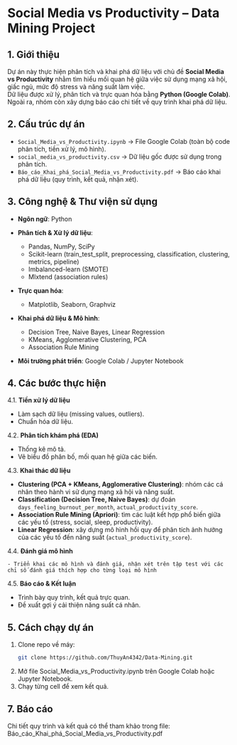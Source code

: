 # Social Media vs Productivity – Data Mining Project

## 1. Giới thiệu
Dự án này thực hiện phân tích và khai phá dữ liệu với chủ đề **Social Media vs Productivity** nhằm tìm hiểu mối quan hệ giữa việc sử dụng mạng xã hội, giấc ngủ, mức độ stress và năng suất làm việc.  
Dữ liệu được xử lý, phân tích và trực quan hóa bằng **Python (Google Colab)**. Ngoài ra, nhóm còn xây dựng báo cáo chi tiết về quy trình khai phá dữ liệu.

## 2. Cấu trúc dự án
- `Social_Media_vs_Productivity.ipynb` → File Google Colab (toàn bộ code phân tích, tiền xử lý, mô hình).  
- `social_media_vs_productivity.csv` → Dữ liệu gốc được sử dụng trong phân tích.  
- `Báo_cáo_Khai_phá_Social_Media_vs_Productivity.pdf` → Báo cáo khai phá dữ liệu (quy trình, kết quả, nhận xét).  

## 3. Công nghệ & Thư viện sử dụng

- **Ngôn ngữ**: Python  
- **Phân tích & Xử lý dữ liệu**:  
  - Pandas, NumPy, SciPy  
  - Scikit-learn (train_test_split, preprocessing, classification, clustering, metrics, pipeline)  
  - Imbalanced-learn (SMOTE)  
  - Mlxtend (association rules)  

- **Trực quan hóa**:  
  - Matplotlib, Seaborn, Graphviz  

- **Khai phá dữ liệu & Mô hình**:  
  - Decision Tree, Naive Bayes, Linear Regression  
  - KMeans, Agglomerative Clustering, PCA  
  - Association Rule Mining  

- **Môi trường phát triển**: Google Colab / Jupyter Notebook

## 4. Các bước thực hiện
4.1. **Tiền xử lý dữ liệu**  
   - Làm sạch dữ liệu (missing values, outliers).  
   - Chuẩn hóa dữ liệu.  

4.2. **Phân tích khám phá (EDA)**  
   - Thống kê mô tả.  
   - Vẽ biểu đồ phân bố, mối quan hệ giữa các biến.  

4.3. **Khai thác dữ liệu**  
   - **Clustering (PCA + KMeans, Agglomerative Clustering)**: nhóm các cá nhân theo hành vi sử dụng mạng xã hội và năng suất.  
   - **Classification (Decision Tree, Naive Bayes)**: dự đoán `days_feeling_burnout_per_month`, `actual_productivity_score`.  
   - **Association Rule Mining (Apriori)**: tìm các luật kết hợp phổ biến giữa các yếu tố (stress, social, sleep, productivity).  
   - **Linear Regression**: xây dựng mô hình hồi quy để phân tích ảnh hưởng của các yếu tố đến năng suất (`actual_productivity_score`).  

4.4. **Đánh giá mô hình**  

    - Triển khai các mô hình và đánh giá, nhận xét trên tập test với các chỉ số đánh giá thích hợp cho từng loại mô hình

4.5. **Báo cáo & Kết luận**  
   - Trình bày quy trình, kết quả trực quan.  
   - Đề xuất gợi ý cải thiện năng suất cá nhân.    

## 5. Cách chạy dự án
1. Clone repo về máy:
   ```bash
   git clone https://github.com/ThuyAn4342/Data-Mining.git
2. Mở file Social_Media_vs_Productivity.ipynb trên Google Colab hoặc Jupyter Notebook.
3. Chạy từng cell để xem kết quả.
## 7. Báo cáo

Chi tiết quy trình và kết quả có thể tham khảo trong file: Báo_cáo_Khai_phá_Social_Media_vs_Productivity.pdf
